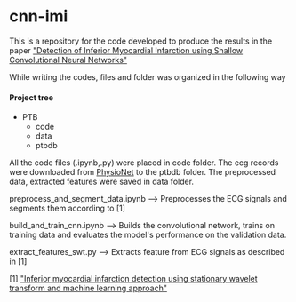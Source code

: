 # cnn-imi
This is a repository for the code developed to produce the results in the paper ["Detection of Inferior Myocardial Infarction using Shallow Convolutional Neural Networks"](https://arxiv.org/abs/1710.01115v2)

While writing the codes, files and folder was organized in the following way
     
#### Project tree
 * PTB
   * code
   * data
   * ptbdb
        
All the code files (.ipynb,.py) were placed in code folder. The ecg records were downloaded from [PhysioNet](https://www.physionet.org/physiobank/database/ptbdb/) to the ptbdb folder. The preprocessed data, extracted features were saved in data folder.

preprocess_and_segment_data.ipynb --> Preprocesses the ECG signals and segments them according to [1]

build_and_train_cnn.ipynb --> Builds the convolutional network, trains on training data and evaluates the model's performance on the validation data.

extract_features_swt.py --> Extracts feature from ECG signals as described in [1]

[1] ["Inferior myocardial infarction detection using stationary wavelet transform and machine learning approach"](https://link.springer.com/article/10.1007/s11760-017-1146-z)
